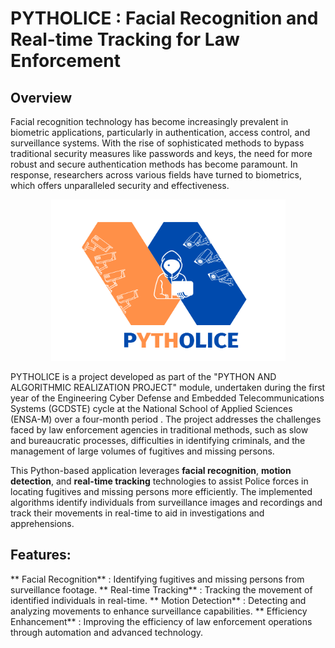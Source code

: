 # PYTHOLICE  :  Facial Recognition and Real-time Tracking for Law Enforcement
## Overview
Facial recognition technology has become increasingly prevalent in biometric applications, particularly in authentication, access control, and surveillance systems. With the rise of sophisticated methods to bypass traditional security measures like passwords and keys, the need for more robust and secure authentication methods has become paramount. In response, researchers across various fields have turned to biometrics, which offers unparalleled security and effectiveness.
<p align="center">
  <img width="375" height="258" src="last.png">
</p>



PYTHOLICE is a project developed as part of the "PYTHON AND ALGORITHMIC REALIZATION PROJECT" module, undertaken during the first year of the Engineering Cyber Defense and Embedded Telecommunications Systems (GCDSTE) cycle at the National School of Applied Sciences (ENSA-M) over a four-month period . 
The project addresses the challenges faced by law enforcement agencies in traditional methods, such as slow and bureaucratic processes, difficulties in identifying criminals, and the management of large volumes of fugitives and missing persons.

This Python-based application leverages **facial recognition**, **motion detection**, and **real-time tracking** technologies to assist Police forces in locating fugitives and missing persons more efficiently. The implemented algorithms identify individuals from surveillance images and recordings and track their movements in real-time to aid in investigations and apprehensions.

## Features:

   ** Facial Recognition** : Identifying fugitives and missing persons from surveillance footage.
   ** Real-time Tracking** : Tracking the movement of identified individuals in real-time.
**    Motion Detection** : Detecting and analyzing movements to enhance surveillance capabilities.
   ** Efficiency Enhancement** : Improving the efficiency of law enforcement operations through automation and advanced technology.
